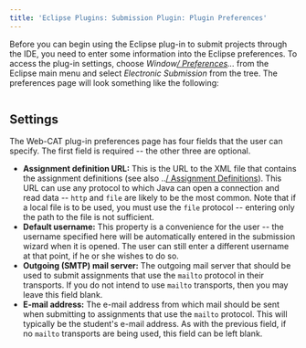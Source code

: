 ```yaml
---
title: 'Eclipse Plugins: Submission Plugin: Plugin Preferences'
---
```

Before you can begin using the Eclipse plug-in to submit projects through the IDE, you need to enter some information into the Eclipse preferences.  To access the plug-in settings, choose _Window[/ Preferences](../..//Preferences.html)..._ from the Eclipse main menu and select _Electronic Submission_ from the tree.  The preferences page will look something like the following:

<img href="img/preferences.gif"/>

## Settings 

The Web-CAT plug-in preferences page has four fields that the user can specify.  The first field is required -- the other three are optional.

* **Assignment definition URL:** This is the URL to the XML file that contains the assignment definitions (see also ..[/ Assignment Definitions](../..//AssignmentDefinitions.html)). This URL can use any protocol to which Java can open a connection and read data -- `http` and `file` are likely to be the most common.  Note that if a local file is to be used, you must use the `file` protocol -- entering only the path to the file is not sufficient.
* **Default username:** This property is a convenience for the user -- the username specified here will be automatically entered in the submission wizard when it is opened.  The user can still enter a different username at that point, if he or she wishes to do so.
* **Outgoing (SMTP) mail server:** The outgoing mail server that should be used to submit assignments that use the `mailto` protocol in their transports.  If you do not intend to use `mailto` transports, then you may leave this field blank.
* **E-mail address:** The e-mail address from which mail should be sent when submitting to assignments that use the `mailto` protocol.  This will typically be the student's e-mail address.  As with the previous field, if no `mailto` transports are being used, this field can be left blank.
